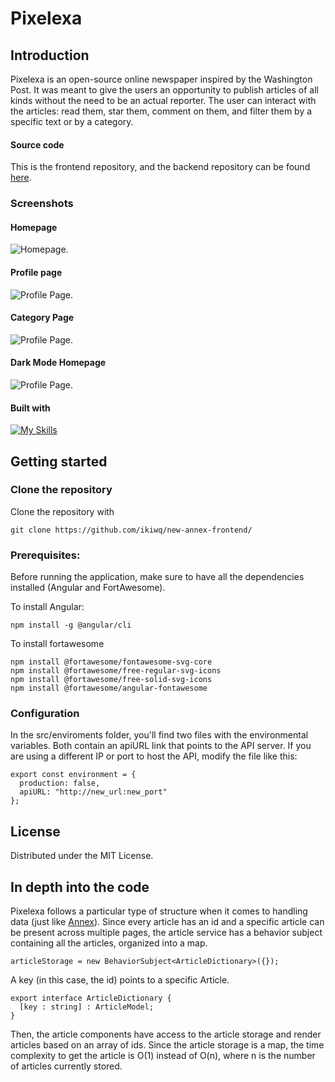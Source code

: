 # Pixelexa
## Introduction
Pixelexa is an open-source online newspaper inspired by the Washington Post. It was meant to give the users an opportunity to publish articles of all kinds without the need to be an actual reporter.
The user can interact with the articles: read them, star them, comment on them, and filter them by a specific text or by a category.

#### Source code
This is the frontend repository, and the backend repository can be found [here](https://github.com/ikiwq/pixelexa-backend).

### Screenshots
#### Homepage

<picture>
  <source srcset="https://i.imgur.com/AMxBnTU.png">
  <img alt="Homepage.">
</picture>

#### Profile page

<picture>
  <source srcset="https://i.imgur.com/IbeGHRg.png">
  <img alt="Profile Page.">
</picture>

#### Category Page

<picture>
  <source srcset="https://i.imgur.com/oSOXbqg.png">
  <img alt="Profile Page.">
</picture>

#### Dark Mode Homepage

<picture>
  <source srcset="https://i.imgur.com/Db849Hr.png">
  <img alt="Profile Page.">
</picture>

#### Built with
[![My Skills](https://skillicons.dev/icons?i=angular,typescript,nodejs&theme=light)](https://skillicons.dev)

## Getting started
### Clone the repository
Clone the repository with
 
    git clone https://github.com/ikiwq/new-annex-frontend/
    
### Prerequisites:
Before running the application, make sure to have all the dependencies installed (Angular and FortAwesome).
    
To install Angular:

    npm install -g @angular/cli
    
To install fortawesome

    npm install @fortawesome/fontawesome-svg-core
    npm install @fortawesome/free-regular-svg-icons
    npm install @fortawesome/free-solid-svg-icons
    npm install @fortawesome/angular-fontawesome
    
### Configuration
In the src/enviroments folder, you'll find two files with the environmental variables. Both contain an apiURL link that points to the API server.
If you are using a different IP or port to host the API, modify the file like this:

    export const environment = {
      production: false,
      apiURL: "http://new_url:new_port"
    };
   
## License
Distributed under the MIT License.

## In depth into the code
Pixelexa follows a particular type of structure when it comes to handling data (just like [Annex](https://github.com/ikiwq/new-annex-frontend)). Since every article has an id and a specific article can be present across multiple pages, the article service has a behavior subject containing all the articles, organized into a map.

    articleStorage = new BehaviorSubject<ArticleDictionary>({});
A key (in this case, the id) points to a specific Article.

    export interface ArticleDictionary {
      [key : string] : ArticleModel;
    }
    

Then, the article components have access to the article storage and render articles based on an array of ids. Since the article storage is a map, the time complexity to get the article is O(1) instead of O(n), where n is the number of articles currently stored.
  
